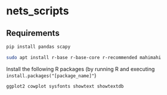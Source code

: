 # nets_scripts

## Requirements
```bash
pip install pandas scapy
```

```bash
sudo apt install r-base r-base-core r-recommended mahimahi
```

Install the following R packages (by running R and executing `install.packages("[package_name]"`)
```bash
ggplot2 cowplot sysfonts showtext showtextdb
```
